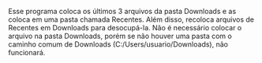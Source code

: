 Esse programa coloca os últimos 3 arquivos da pasta Downloads e as coloca em uma pasta chamada Recentes. Além disso, recoloca arquivos de Recentes em Downloads para desocupá-la.
Não é necessário colocar o arquivo na pasta Downloads, porém se não houver uma pasta com o caminho comum de Downloads (C:/Users/usuario/Downloads), não funcionará.
